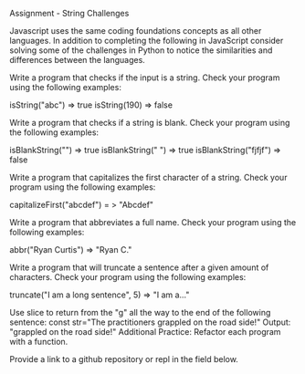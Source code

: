 Assignment - String Challenges

Javascript uses the same coding foundations concepts as all other languages. In addition to completing the following in JavaScript consider solving some of the challenges in Python to notice the similarities and differences between the languages.

Write a program that checks if the input is a string.
Check your program using the following examples:

isString("abc") => true
isString(190) => false

Write a program that checks if a string is blank.
Check your program using the following examples:

isBlankString("") => true
isBlankString(" ") => true
isBlankString("fjfjf") => false

Write a program that capitalizes the first character of a string.
Check your program using the following examples:

capitalizeFirst("abcdef") = > "Abcdef"

Write a program that abbreviates a full name.
Check your program using the following examples:

abbr("Ryan Curtis") => "Ryan C."

Write a program that will truncate a sentence after a given amount of characters.
Check your program using the following examples:

truncate("I am a long sentence", 5) => "I am a..."

Use slice to return from the "g" all the way to the end of the following sentence:
const str="The practitioners grappled on the road side!"
Output: "grappled on the road side!"
Additional Practice: Refactor each program with a function.


Provide a link to a github repository or repl in the field below.
